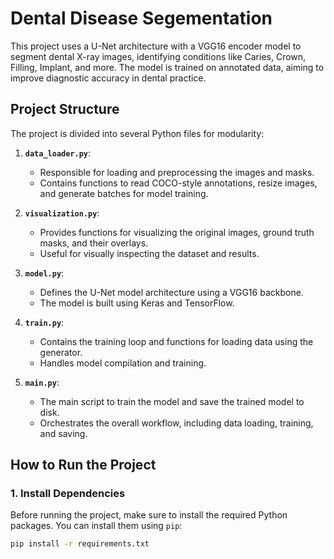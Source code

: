 # Dental Disease Segementation

This project uses a U-Net architecture with a VGG16 encoder model to segment dental X-ray images, identifying conditions like Caries, Crown, Filling, Implant, and more. The model is trained on annotated data, aiming to improve diagnostic accuracy in dental practice.

## Project Structure

The project is divided into several Python files for modularity:

1. **`data_loader.py`**:
    - Responsible for loading and preprocessing the images and masks.
    - Contains functions to read COCO-style annotations, resize images, and generate batches for model training.
  
2. **`visualization.py`**:
    - Provides functions for visualizing the original images, ground truth masks, and their overlays.
    - Useful for visually inspecting the dataset and results.

3. **`model.py`**:
    - Defines the U-Net model architecture using a VGG16 backbone.
    - The model is built using Keras and TensorFlow.
      
4. **`train.py`**:
    - Contains the training loop and functions for loading data using the generator.
    - Handles model compilation and training.

5. **`main.py`**:
    - The main script to train the model and save the trained model to disk.
    - Orchestrates the overall workflow, including data loading, training, and saving.

## How to Run the Project

### 1. Install Dependencies

Before running the project, make sure to install the required Python packages. You can install them using `pip`:

```bash
pip install -r requirements.txt
